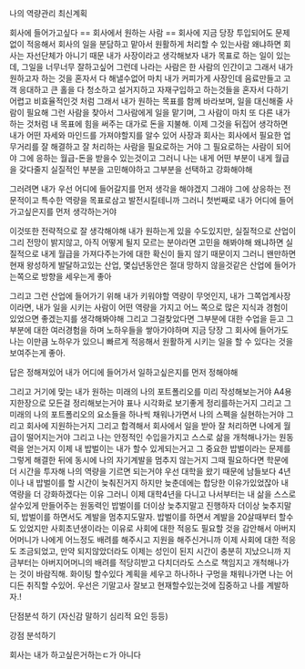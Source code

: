 나의 역량관리 최신계획

회사에 들어가고싶다
== 회사에서 원하는 사람
== 회사에 지금 당장 투입되어도 문제없이 적응해서 회사의 일을 분담하고 맡아서 원활하게 처리할 수 있는사람
왜냐하면 회사는 자선단체가 아니기 때문
내가 사장이라고 생각해보자
내가 목표로 하는 일이 있는데, 그일을 너무너무 잘하고싶어
그런데 나라는 사람은 한 사람의 인간이고 그래서 내가 원하고자 하는 것을 혼자서 다 해낼수없어
마치 내가 커피가게 사장인데 음료만들고 고객 응대하고 큰 홀을 다 청소하고 설거지하고 자재구입하고 하는것들을
혼자서 다하기 어렵고 비효율적인것 처럼
그래서 내가 원하는 목표를 함께 바라보며, 일을 대신해줄 사람이 필요해
그런 사람을 찾아서 그사람에게 일을 맡기며, 그 사람이 마치 또 다른 내가 하는 것처럼 내 목표에 힘을 써주는 대가로
돈을 지불해.
이제 그것을 뒤집어 생각하면 내가 어떤 자세와 마인드를 가져야할지를 알수 있어
사장과 회사는 회사에서 필요한 업무거리를 잘 해결하고 잘 처리하는 사람을 필요로하는 거야
그 필요로하는 사람이 되어야 그에 응하는 월급-돈을 받을수 있는것이고
그러니 나는 내게 어떤 부분이 내게 월급을 갖다줄지 실질적인 부분을 고민해야하고
그부분을 선택하고 강화해야해

그러려면 내가 우선 어디에 들어갈지를 먼저 생각을 해야겠지
그래야 그에 상응하는 전문적이고 특수한 역량을 목표로삼고 발전시킬테니까
그러니 첫번째로 내가 어디에 들어가고싶은지를 먼저 생각하는거야

이것또한 전략적으로 잘 생각해야해
내가 원하는게 있을 수도있지만, 실질적으로 산업이 그리 전망이 밝지않고, 아직 어떻게 될지 모르는 분야라면
고민을 해봐야해
왜냐하면 실질적으로 내게 월급을 가져다주는가에 대한 확신이 들지 않기 때문이지
그러니 왠만하면 현재 왕성하게 발달하고있는 산업, 몇십년동안은 절대 망하지 않을것같은 산업에 들어가는쪽으로 방향을 세우는게 좋아

그리고 그런 산업에 들어가기 위해 내가 키워야할 역량이 무엇인지, 내가 그쪽업계사장이라면, 내가 일을 시키는 사람이 어떤 역량을 가지고
어느 쪽으로 많은 지식과 경험이 있었으면 좋겠는지를 생각해봐야해
그리고 그걸찾았다면 그부분에 대한 수업을 듣고 그부분에 대한 여러경험을 하며 노하우들을 쌓아가야하며
지금 당장 그 회사에 들어가도 나는 이만큼 노하우가 있으니 빠르게 적응해서 원활하게 시키는 일을 할 수 있다는 것을 
보여주는게 좋아.

답은 정해져있어 내가 어디에 들어가서 일하고싶은지를 먼저 정해야해

그리고 거기에 맞는 내가 원하는 미래의 나의 포트폴리오를 미리 작성해보는거야
A4용지한장으로 모든걸 정리해보는거야
표나 시각화로 보기좋게 정리를하는거지
그리고 그 미래의 나의 포트폴리오의 요소들을 하나씩 채워나가면서 나의 스펙을 실현하는거야
그리고 회사에 지원하는거지
그리고 합격해서 회사에서 일을 받아 잘 처리하면
나에게 월급이 떨어지는거야
그리고 나는 안정적인 수입을가지고 스스로 삶을 개척해나가는 원동력을 얻는거지
이제 내 밥벌이는 내가 할수 있게되는거고
그 중요한 밥벌이라는 문제를 그렇게 해결한 뒤에 동시에 나의 자기계발을 멈추지 않는거지
그때 필요하다면 학문에 더 시간을 투자해 나의 역량을 기르면 되는거야
우선 대학을 왔기 때문에 남들보다 4년이나 내 밥벌이를 할 시간이 늦춰진거지
하지만 늦춘데에는 합당한 이유가있었잖아
내 역량을 더 강화하겠다는 이유
그러니 이제 대학4년을 다니고 나서부터는 내 삶을 스스로 살수있게 만들어주는 원동력인 밥벌이를 
더이상 늦추지말고 진행하자
더이상 늦추지말되, 밥벌이를 하면서도 계발을 멈추지도말자.
밥벌이를 하면서 계발을 20살때부터 할수도 있었지만
사회초년생이라는 이유로 사회에 대한 적응도 필요할 것을 감안해서 아버지어머니가 나에게
어느정도 배려를 해주시고 지원을 해주신거니까
이제 사회에 대한 적응도 조금되었고, 만약 되지않았더라도 이제는 성인이 된지 시간이 충분히 지났으니까
지금부터는 아버지어머니의 배려를 적당히받고 다치더라도 스스로 책임지고 개척해나가는 것이 바람직해.
화이팅 할수있다
계획을 세우고 하나하나 구멍을 채워나가면 나는 어디든 취직할 수있어.
우선은 기말고사 잘보고 현재할수있는것에 집중하고 나를 계발하자.!

단점분석 하기
(자신감 말하기 심리적 요인 등등)

강점 분석하기

회사는 내가 하고싶은거하는ㄷ가 아니다